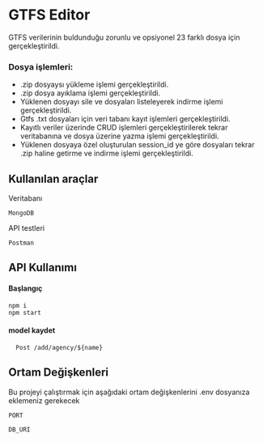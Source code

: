 
# GTFS Editor

GTFS verilerinin buldunduğu zorunlu ve opsiyonel 23 farklı dosya için gerçekleştirildi. 

### Dosya işlemleri:
- .zip dosyaysı yükleme işlemi gerçekleştirildi.
- .zip dosya ayıklama işlemi gerçekleştirildi.
- Yüklenen dosyayı sile ve dosyaları listeleyerek indirme işlemi gerçekleştirildi.
- Gtfs .txt dosyaları için veri tabanı kayıt işlemleri gerçekleştirildi. 
- Kayıtlı veriler üzerinde CRUD işlemleri gerçekleştirilerek tekrar veritabanına ve dosya üzerine yazma işlemi gerçekleştirildi. 
- Yüklenen dosyaya özel oluşturulan session_id ye göre dosyaları tekrar .zip haline getirme ve indirme işlemi gerçekleştirildi.


## Kullanılan araçlar

Veritabanı 
    
    MongoDB

API testleri 

    Postman
## API Kullanımı

#### Başlangıç

    npm i
    npm start

#### model kaydet

```http
  Post /add/agency/${name}
```


## Ortam Değişkenleri

Bu projeyi çalıştırmak için aşağıdaki ortam değişkenlerini .env dosyanıza eklemeniz gerekecek

`PORT`

`DB_URI`

  
